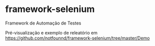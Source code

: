 # framework-selenium
Framework de Automação de Testes

Pré-visualização e exemplo de releatório em https://github.com/notfounnd/framework-selenium/tree/master/Demo
